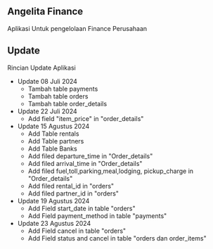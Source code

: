 ## Angelita Finance

Aplikasi Untuk pengelolaan Finance Perusahaan

## Update

Rincian Update Aplikasi

-   Update 08 Juli 2024
    -   Tambah table payments
    -   Tambah table orders
    -   Tambah table order_details
-   Update 22 Juli 2024
    -   Add field "item_price" in "order_details"
-   Update 15 Agustus 2024
    -   Add Table rentals
    -   Add Table partners
    -   Add Table Banks
    -   Add filed departure_time in "Order_details"
    -   Add filed arrival_time in "Order_details"
    -   Add filed fuel,toll,parking,meal,lodging, pickup_charge in "Order_details"
    -   Add filed rental_id in "orders"
    -   Add filed partner_id in "orders"
-   Update 19 Agustus 2024
    -   Add Field start_date in table "orders"
    -   Add Field payment_method in table "payments"
-   Update 23 Agustus 2024
    -   Add Field cancel in table "orders"
    -   Add Field status and cancel in table "orders dan order_items"
